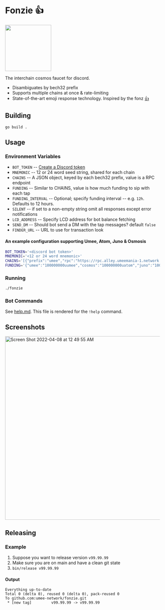 # Fonzie 👍 
<img width=150 src="https://c.tenor.com/VOblnhsOkY4AAAAd/thumbs-up-smug.gif">

The interchain cosmos faucet for discord.

* Disambiguates by bech32 prefix
* Supports multiple chains at once & rate-limiting
* State-of-the-art emoji response technology. Inspired by the fonz [👍](https://en.wikipedia.org/wiki/Fonzie)

## Building
```bash
go build .
```

## Usage

### Environment Variables

* `BOT_TOKEN`        -- [Create a Discord token](https://github.com/reactiflux/discord-irc/wiki/Creating-a-discord-bot-&-getting-a-token)
* `MNEMONIC`         -- 12 or 24 word seed string, shared for each chain
* `CHAINS`           -- A JSON object, keyed by each bech32 prefix, value is a RPC endpoint
* `FUNDING`          -- Similar to CHAINS, value is how much funding to sip with each tap
* `FUNDING_INTERVAL` -- Optional; specify funding interval -- e.g. `12h`. Defaults to 12 hours.
* `SILENT`           -- if set to a non-empty string omit all responses except error notifications
* `LCD_ADDRESS`      -- Specify LCD address for bot balance fetching
* `SEND_DM`          -- Should bot send a DM with the tap messages? default `false`
* `FINDER_URL`       -- URL to use for transaction look

#### An example configuration supporting Umee, Atom, Juno & Osmosis

```bash
BOT_TOKEN='<discord bot token>'
MNEMONIC='<12 or 24 word mnemonic>'
CHAINS='[{"prefix":"umee","rpc":"https://rpc.alley.umeemania-1.network.umee.cc:443"},{"prefix":"cosmos","rpc":"https://rpc.flash.gaia-umeemania-1.network.umee.cc:443"},{"prefix":"juno","rpc":"https://rpc.section.juno-umeemania-1.network.umee.cc:443"},{"prefix":"osmo","rpc":"https://rpc.wall.osmosis-umeemania-1.network.umee.cc:443"}]'
FUNDING='{"umee":"100000000uumee","cosmos":"100000000uatom","juno":"100000000ujuno","osmo":"100000000uosmo"}'
```

### Running

```bash
./fonzie
```

### Bot Commands

See [help.md](help.md).  This file is rendered for the `!help` command.

## Screenshots

<img width="596" alt="Screen Shot 2022-04-08 at 12 49 55 AM" src="https://user-images.githubusercontent.com/42952/162380395-81da39af-f88c-4579-a02a-3188a886be90.png">

## Releasing

### Example
1. Suppose you want to release version `v99.99.99`
2. Make sure you are on main and have a clean git state
3. `bin/release v99.99.99`

#### Output
```
Everything up-to-date
Total 0 (delta 0), reused 0 (delta 0), pack-reused 0
To github.com:umee-network/fonzie.git
 * [new tag]         v99.99.99 -> v99.99.99
```
